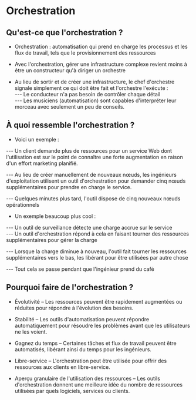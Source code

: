 # Orchestration

## Qu'est-ce que l'orchestration ?

- Orchestration : automatisation qui prend en charge les processus et les flux de travail, tels que le provisionnement des ressources

- Avec l'orchestration, gérer une infrastructure complexe revient moins à être un constructeur qu'à diriger un orchestre

- Au lieu de sortir et de créer une infrastructure, le chef d'orchestre signale simplement ce qui doit être fait et l'orchestre l'exécute : <br>
--- Le conducteur n'a pas besoin de contrôler chaque détail <br>
--- Les musiciens (automatisation) sont capables d'interpréter leur morceau avec seulement un peu de conseils.

## À quoi ressemble l'orchestration ?

- Voici un exemple :

--- Un client demande plus de ressources pour un service Web dont l'utilisation est sur le point de connaître une forte augmentation en raison d'un effort marketing planifié. <br>

--- Au lieu de créer manuellement de nouveaux nœuds, les ingénieurs d'exploitation utilisent un outil d'orchestration pour demander cinq nœuds supplémentaires pour prendre en charge le service. <br>

---  Quelques minutes plus tard, l'outil dispose de cinq nouveaux nœuds opérationnels <br>

- Un exemple beaucoup plus cool :

--- Un outil de surveillance détecte une charge accrue sur le service <br>
--- Un outil d'orchestration répond à cela en faisant tourner des ressources supplémentaires pour gérer la charge <br>

--- Lorsque la charge diminue à nouveau, l'outil fait tourner les ressources supplémentaires vers le bas, les libérant pour être utilisées par autre chose <br>

--- Tout cela se passe pendant que l'ingénieur prend du café

## Pourquoi faire de l'orchestration ?

- Évolutivité – Les ressources peuvent être rapidement augmentées ou réduites pour répondre à l'évolution des besoins.

- Stabilité – Les outils d'automatisation peuvent répondre automatiquement pour résoudre les problèmes avant que les utilisateurs ne les voient.

- Gagnez du temps – Certaines tâches et flux de travail peuvent être automatisés, libérant ainsi du temps pour les ingénieurs.

- Libre-service – L'orchestration peut être utilisée pour offrir des ressources aux clients en libre-service.

- Aperçu granulaire de l'utilisation des ressources – Les outils d'orchestration donnent une meilleure idée du nombre de ressources utilisées par quels logiciels, services ou clients.